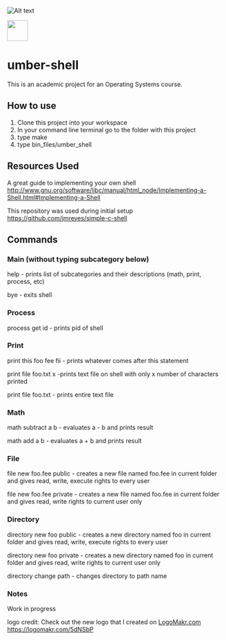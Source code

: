 ![Alt text](https://lh3.googleusercontent.com/klFxCjTRWH-sM805LjvYJw8jDTDGtIFukHrG4vLjf7QQsfPe1Pm6VRALcituCXFqRUAJHC0mKyCi0rM6Pers=w1920-h935-rw)

<img src="https://lh3.googleusercontent.com/klFxCjTRWH-sM805LjvYJw8jDTDGtIFukHrG4vLjf7QQsfPe1Pm6VRALcituCXFqRUAJHC0mKyCi0rM6Pers=w1920-h935-rw" width="48">

# umber-shell

This is an academic project for an Operating Systems course.

## How to use
1. Clone this project into your workspace
2. In your command line terminal go to the folder with this project
3. type make
4. type bin_files/umber_shell

## Resources Used

A great guide to implementing your own shell
http://www.gnu.org/software/libc/manual/html_node/Implementing-a-Shell.html#Implementing-a-Shell

This repository was used during initial setup
https://github.com/jmreyes/simple-c-shell

## Commands

### Main (without typing subcategory below)
help - prints list of subcategories and their descriptions (math, print, process, etc)

bye - exits shell

### Process
process get id            - prints pid of shell

### Print
print this foo fee fii         - prints whatever comes after this statement

print file foo.txt x -prints text file on shell with only x number of characters printed

print file foo.txt - prints entire text file


### Math

math subtract a b       - evaluates a - b and prints result

math add a b             - evaluates a + b and prints result

### File
file new foo.fee public   - creates a new file named foo.fee in current folder and gives read, write, execute rights to every user

file new foo.fee private  - creates a new file named foo.fee in current folder and gives read, write rights to current user only

### Directory
directory new foo public  - creates a new directory named foo in current folder and gives read, write, execute rights to every user

directory new foo private - creates a new directory named foo in current folder and gives read, write rights to current user only

directory change path - changes directory to path name



### Notes
Work in progress

logo credit: 
Check out the new logo that I created on <a href="http://logomakr.com" title="Logo Makr">LogoMakr.com</a> https://logomakr.com/5dNSbP


